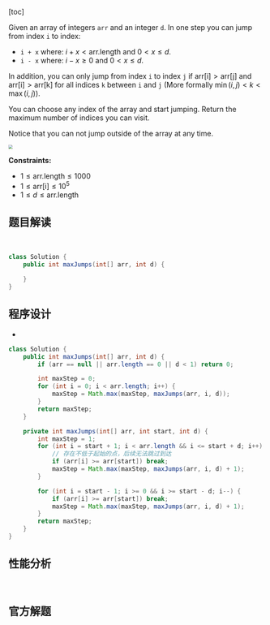 [toc]

Given an array of integers `arr` and an integer `d`. In one step you can jump from index `i` to index:

* `i + x` where: $i + x < \text{arr.length}$ and $0 < x \le d$.
* `i - x` where: $i - x \ge 0$ and $0 < x \le d$.

In addition, you can only jump from index `i` to index `j` if $\text{arr[i]} > \text{arr[j]}$ and $\text{arr[i]} > \text{arr[k]}$ for all indices `k` between `i` and `j` (More formally $\min(i, j) < k < \max(i, j)$).

You can choose any index of the array and start jumping. Return the maximum number of indices you can visit.

Notice that you can not jump outside of the array at any time.

<img src="../images/#1340.jpeg" style="zoom: 50%;" />



**Constraints:**

- $1 \le \text{arr.length} \le 1000$
- $1 \le \text{arr[i]} \le 10^5$
- $1 \le d \le \text{arr.length}$



## 题目解读

&emsp;

```java
class Solution {
    public int maxJumps(int[] arr, int d) {

    }
}
```

## 程序设计

* 

```java
class Solution {
    public int maxJumps(int[] arr, int d) {
        if (arr == null || arr.length == 0 || d < 1) return 0;

        int maxStep = 0;
        for (int i = 0; i < arr.length; i++) {
            maxStep = Math.max(maxStep, maxJumps(arr, i, d));
        }
        return maxStep;
    }

    private int maxJumps(int[] arr, int start, int d) {
        int maxStep = 1;
        for (int i = start + 1; i < arr.length && i <= start + d; i++) {
            // 存在不低于起始的点，后续无法跳过到达
            if (arr[i] >= arr[start]) break;
            maxStep = Math.max(maxStep, maxJumps(arr, i, d) + 1);
        }

        for (int i = start - 1; i >= 0 && i >= start - d; i--) {
            if (arr[i] >= arr[start]) break;
            maxStep = Math.max(maxStep, maxJumps(arr, i, d) + 1);
        }
        return maxStep;
    }
}
```

## 性能分析

&emsp;



## 官方解题

&emsp;